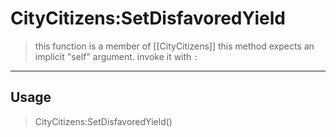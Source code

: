 # CityCitizens:SetDisfavoredYield
> this function is a member of [[CityCitizens]]
> this method expects an implicit "self" argument. invoke it with `:`
-----
## Usage
> CityCitizens:SetDisfavoredYield()
